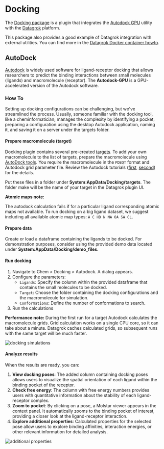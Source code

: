 # Docking

The [Docking package](https://datagrok.ai/help/develop/develop#packages) 
is a plugin that integrates 
the [Autodock GPU](https://catalog.ngc.nvidia.com/orgs/hpc/containers/autodock) utility
with the [Datagrok](https://datagrok.ai) platform.

This package also provides a good example of Datagrok integration 
with external utilities.
You can find more in the 
[Datagrok Docker container howto](https://datagrok.ai/help/develop/how-to/docker_containers).

## AutoDock

[Autodock](https://autodock.scripps.edu/)
is widely used software for ligand-receptor docking 
that allows researchers to predict the binding interactions between small molecules (ligands) and macromolecule 
(receptor). 
The **Autodock-GPU** is a GPU-accelerated version of the Autodock software.

### How To

Setting up docking configurations can be challenging, but we've streamlined the process. Usually, someone familiar with the docking tool, like a cheminformatician, manages the complexity by identifying a pocket, preparing a configuration using the desktop Autodock application, naming it, and saving it on a server under the targets folder.

#### Prepare macromolecule (target)

Docking plugin contains several pre-created [targets](https://github.com/datagrok-ai/public/tree/master/packages/Docking/files/targets).
To add your own macromolecule to the list of targets,
prepare the macromolecule using 
[AutoDock tools](https://ccsb.scripps.edu/mgltools/downloads/).
You require the macromolecule in the `PDBQT` format 
and Autodock grid parameter file.
Review the Autodock tutorials
([first](https://www.chem.uwec.edu/chem491_w01/Chem491-Molecules%20and%20Medicine%202008/AutoDock%20Tutorial.pdf),
[second](https://omicstutorials.com/a-comprehensive-bioinformatics-tutorial-mastering-ligand-protein-docking-with-autodock/))
for the details.

Put these files in a folder under **System:AppData/Docking/targets**.
The folder make will be the name of your target in the Datagrok plugin UI.

**Atomic maps note:**

The autodock calculation fails if for a particular ligand 
corresponding atomic maps not available.
To run docking on a big ligand dataset, we suggest including all available atomic map types:
`A C HD N NA OA SA CL`.


#### Prepare data

Create or load a dataframe containing the ligands to be docked. 
For demonstration purposes, consider using the provided demo data located under 
**System:AppData/Docking/demo_files**.

#### Run docking

1. Navigate to Chem > Docking > Autodock. A dialog appears.
2. Configure the parameters:
   * `Ligands`: Specify the column within the provided dataframe that contains the small molecules to be docked.
   * `Target`: Choose the folder containing the docking configurations and the macromolecule for simulation.
   * `Conformations`: Define the number of conformations to search.
3. Run the calculations

**Performance note:** During the first run for a target Autodock calculates the 
macromolecule grids.
Grid calculation works on a single CPU core, so it can take about a minute.
Datagrok caches calculated grids, so subsequent runs with the same 
target will be much faster.

![docking simulations](help/docking-simulations.gif)

#### Analyze results

When the results are ready, you can:

1. **View docking poses**: The added column containing docking poses allows users to visualize the spatial orientation of each ligand within the binding pocket of the receptor.
2. **Check free energy**: The column with free energy numbers provides users with quantitative information about the stability of each ligand-receptor complex.
3. **Zoom to pocket**: By clicking on a pose, a Molstar viewer appears in the context panel. It automatically zooms to the binding pocket of interest, providing a closer look at the ligand-receptor interaction.
4. **Explore additional properties**: Calculated properties for the selected pose allow users to explore binding affinities, interaction energies, or other relevant information for detailed analysis.

![additional properties](help/additional-properties.gif)
